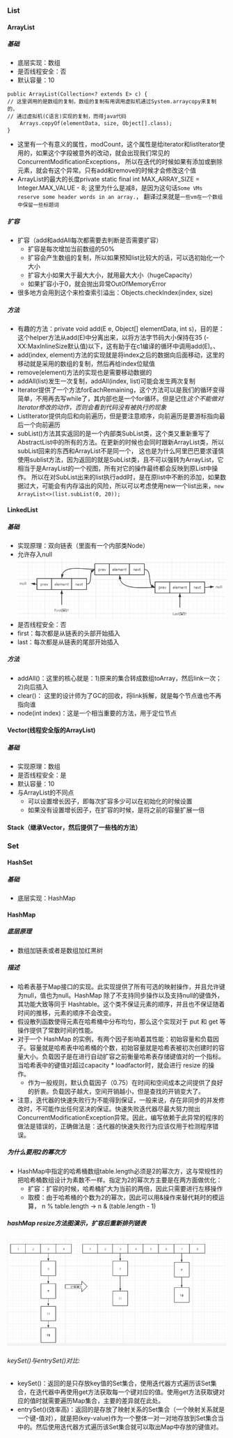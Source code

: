 ### List
#### ArrayList
##### 基础
* 底层实现：数组
* 是否线程安全：否
* 默认容量：10
```
public ArrayList(Collection<? extends E> c) {
// 这里调用的是数组的复制，数组的复制有用调用虚拟机通过System.arraycopy来复制的，
// 通过虚拟机(C语言)实现的复制，而得java代码
    Arrays.copyOf(elementData, size, Object[].class);
}
```
* 这里有一个有意义的属性，modCount，这个属性是给iterator和listIterator使用的，如果这个字段被意外的改动，就会出现我们常见的ConcurrentModificationExceptions，
所以在迭代的时候如果有添加或删除元素，就会有这个异常。只有add和remove的时候才会修改这个值
* ArrayList的最大的长度private static final int MAX_ARRAY_SIZE = Integer.MAX_VALUE - 8; 这里为什么是减8，是因为这句话`Some VMs reserve some header words in an array.`，
翻译过来就是`一些vm在一个数组中保留一些标题词`
##### 扩容
* 扩容（add和addAll每次都需要去判断是否需要扩容）
  * 扩容是每次增加当前数组的50%
  * 扩容会产生数组的复制，所以如果预知list比较大的话，可以选初始化一个大小
  * 扩容大小如果大于最大大小，就用最大大小（hugeCapacity）
  * 如果扩容小于0，就会抛出异常OutOfMemoryError
* 很多地方会用到这个来检查索引溢出：Objects.checkIndex(index, size)
##### 方法
* 有趣的方法：private void add(E e, Object[] elementData, int s)，目的是：这个helper方法从add(E)中分离出来，以将方法字节码大小保持在35 (-XX:MaxInlineSize默认值)以下，这有助于在c1编译的循环中调用add(E)。、
* add(index, element)方法的实现就是将index之后的数据向后面移动，这里的移动就是采用的数组的复制，然后再给index位赋值
* remove(element)方法的实现也是需要移动数据的
* addAll(list)发生一次复制，addAll(index, list)可能会发生两次复制
* Iterator提供了一个方法forEachRemaining，这个方法可以是我们的循环变得简单，不用再去写while了，其内部也是一个for循环。但是记住*这个不能做对Iterator修改的动作，否则会看到代码没有被执行的现象*
* ListIterator提供向后和向前遍历，但是要注意顺序，向前遍历是要游标指向最后一个向前遍历
* subList()方法其实返回的是一个内部类SubList类，这个类又重新重写了AbstractList中的所有的方法。在更新的时候也会同时跟新ArrayList类，所以subList回来的东西和ArrayList不是同一个，
这也是为什么阿里巴巴要求谨慎使用sublist方法，因为返回的就是SubList类，且不可以强转为ArrayList，它相当于是ArrayList的一个视图，所有对它的操作最终都会反映到原List中操作。
所以在对SubList出来的list执行add时，是在原list中不断的添加，如果数据过大，可能会有内存溢出的风险，所以可以考虑使用new一个list出来，`new ArrayList<>(list.subList(0, 20));`
#### LinkedList
##### 基础
* 实现原理：双向链表（里面有一个内部类Node）
* 允许存入null
 ![image](../img/LinkedList双向链表.png)
* 是否线程安全：否
* first：每次都是从链表的头部开始插入
* last：每次都是从链表的尾部开始插入
##### 方法
* addAll()：这里的核心就是：1)原来的集合转成数组toArray，然后link一次；2)向后插入
* clear()： 这里的设计师为了GC的回收，将link拆解，就是每个节点谁也不再指向谁
* node(int index)：这是一个相当重要的方法，用于定位节点
#### Vector(线程安全版的ArrayList)
##### 基础
* 实现原理：数组
* 是否线程安全：是
* 默认容量：10
* 与ArrayList的不同点
  * 可以设置增长因子，即每次扩容多少可以在初始化的时候设置
  * 如果没有设置增长因子，在扩容的时候，是将之前的容量扩展一倍
#### Stack（继承Vector，然后提供了一些栈的方法）

### Set
#### HashSet
##### 基础
* 底层实现：HashMap

#### HashMap
##### 底层原理
* 数组加链表或者是数组加红黑树
##### 描述
* 哈希表基于Map接口的实现。此实现提供了所有可选的映射操作，并且允许键为null，值也为null。HashMap 除了不支持同步操作以及支持null的键值外，其功能大致等同于 Hashtable。这个类不保证元素的顺序，并且也不保证随着时间的推移，元素的顺序不会改变。
* 假设散列函数使得元素在哈希桶中分布均匀，那么这个实现对于 put 和 get 等操作提供了常数时间的性能。
* 对于一个 HashMap 的实例，有两个因子影响着其性能：初始容量和负载因子。容量就是哈希表中哈希桶的个数，初始容量就是哈希表被初次创建时的容量大小。负载因子是在进行自动扩容之前衡量哈希表存储键值对的一个指标。当哈希表中的键值对超过capacity * loadfactor时，就会进行 resize 的操作。
  * 作为一般规则，默认负载因子（0.75）在时间和空间成本之间提供了良好的折衷。负载因子越大，空间开销越小，但是查找的开销变大了。
* 注意，迭代器的快速失败行为不能得到保证，一般来说，存在非同步的并发修改时，不可能作出任何坚决的保证。快速失败迭代器尽最大努力抛出ConcurrentModificationException异常。因此，编写依赖于此异常的程序的做法是错误的，正确做法是：迭代器的快速失败行为应该仅用于检测程序错误。
##### 为什么要用2的幂次方
* HashMap中指定的哈希桶数组table.length必须是2的幂次方，这与常规性的把哈希桶数组设计为素数不一样。指定为2的幂次方主要是在两方面做优化：
  * 扩容：扩容的时候，哈希桶扩大为当前的两倍，因此只需要进行左移操作
  * 取模：由于哈希桶的个数为2的幂次，因此可以用&操作来替代耗时的模运算， n % table.length -> n & (table.length - 1)
##### hashMap resize方法图演示，扩容后重新排列链表
 ![image](../img/hashMap扩容演示.png)
###### keySet()与entrySet()对比:
* keySet()：返回的是只存放key值的Set集合，使用迭代器方式遍历该Set集合，在迭代器中再使用get方法获取每一个键对应的值。使用get方法获取键对应的值时就需要遍历Map集合，主要的差异就在此处。
* entrySet()(效率高)：返回的是存放了映射关系的Set集合（一个映射关系就是一个键-值对），就是把(key-value)作为一个整体一对一对地存放到Set集合当中的。然后使用迭代器方式遍历该Set集合就可以取出Map中存放的键值对。



